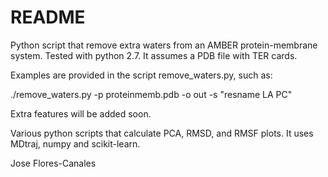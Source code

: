 # README #

Python script that remove extra waters from an AMBER protein-membrane system. Tested with python 2.7. It assumes a PDB file with TER cards.

Examples are provided in the script remove_waters.py, such as:

./remove_waters.py -p proteinmemb.pdb -o out -s "resname LA PC" 

Extra features will be added soon.

Various python scripts that calculate PCA, RMSD, and RMSF plots. It uses MDtraj, numpy and scikit-learn.

Jose Flores-Canales